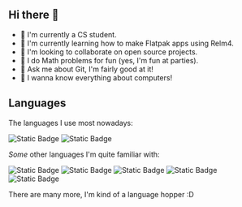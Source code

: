## Hi there 👋

<!--
**tiago-vargas/tiago-vargas** is a ✨ _special_ ✨ repository because its `README.md` (this file) appears on your GitHub profile.

Here are some ideas to get you started:

- 🔭 I’m currently working on ...
- 🌱 I’m currently learning ...
- 👯 I’m looking to collaborate on ...
- 🤔 I’m looking for help with ...
- 💬 Ask me about ...
- 📫 How to reach me: ...
- 😄 Pronouns: ...
- ⚡ Fun fact: ...
-->

- 🔭 I'm currently a CS student.
- 🌱 I'm currently learning how to make Flatpak apps using Relm4.
- 👯 I'm looking to collaborate on open source projects.
- 🥧 I do Math problems for fun (yes, I'm fun at parties).
- 💬 Ask me about Git, I'm fairly good at it!
- 🐧 I wanna know everything about computers!


## Languages

The languages I use most nowadays:

![Static Badge](https://img.shields.io/badge/Rust-darkred?style=for-the-badge&logo=Rust&logoColor=white)
![Static Badge](https://img.shields.io/badge/C-cornflowerblue?style=for-the-badge&logo=C&logoColor=white)

_Some_ other languages I'm quite familiar with:

![Static Badge](https://img.shields.io/badge/Swift-red?style=for-the-badge&logo=Swift&logoColor=white)
![Static Badge](https://img.shields.io/badge/Python-yellow?style=for-the-badge&logo=Python&logoColor=white)
![Static Badge](https://img.shields.io/badge/Lua-midnightblue?style=for-the-badge&logo=Lua&logoColor=white)
![Static Badge](https://img.shields.io/badge/C%23-rebeccapurple?style=for-the-badge&logo=C%23&logoColor=white)
![Static Badge](https://img.shields.io/badge/F%23-blue?style=for-the-badge&logo=F%23&logoColor=white)

There are many more, I'm kind of a language hopper :D
